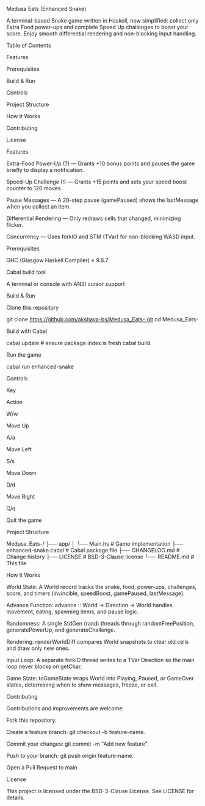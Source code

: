 Medusa Eats (Enhanced Snake)

A terminal-based Snake game written in Haskell, now simplified: collect only Extra Food power-ups and complete Speed Up challenges to boost your score. Enjoy smooth differential rendering and non-blocking input handling.

Table of Contents

Features

Prerequisites

Build & Run

Controls

Project Structure

How It Works

Contributing

License

Features

Extra-Food Power-Up (?) — Grants +10 bonus points and pauses the game briefly to display a notification.

Speed-Up Challenge (!) — Grants +15 points and sets your speed boost counter to 120 moves.

Pause Messages — A 20-step pause (gamePaused) shows the lastMessage when you collect an item.

Differential Rendering — Only redraws cells that changed, minimizing flicker.

Concurrency — Uses forkIO and STM (TVar) for non-blocking WASD input.

Prerequisites

GHC (Glasgow Haskell Compiler) ≥ 9.6.7

Cabal build tool

A terminal or console with ANSI cursor support

Build & Run

Clone this repository

git clone https://github.com/akshaya-bs/Medusa_Eats-.git
cd Medusa_Eats-

Build with Cabal

cabal update   # ensure package index is fresh
cabal build

Run the game

cabal run enhanced-snake

Controls

Key

Action

W/w

Move Up

A/a

Move Left

S/s

Move Down

D/d

Move Right

Q/q

Quit the game

Project Structure

Medusa_Eats-/
├── app/
│   └── Main.hs          # Game implementation
├── enhanced-snake.cabal # Cabal package file
├── CHANGELOG.md         # Change history
├── LICENSE              # BSD-3-Clause license
└── README.md            # This file

How It Works

World State: A World record tracks the snake, food, power-ups, challenges, score, and timers (invincible, speedBoost, gamePaused, lastMessage).

Advance Function: advance :: World -> Direction -> World handles movement, eating, spawning items, and pause logic.

Randomness: A single StdGen (rand) threads through randomFreePosition, generatePowerUp, and generateChallenge.

Rendering: renderWorldDiff compares World snapshots to clear old cells and draw only new ones.

Input Loop: A separate forkIO thread writes to a TVar Direction so the main loop never blocks on getChar.

Game State: toGameState wraps World into Playing, Paused, or GameOver states, determining when to show messages, freeze, or exit.

Contributing

Contributions and improvements are welcome:

Fork this repository.

Create a feature branch: git checkout -b feature-name.

Commit your changes: git commit -m "Add new feature".

Push to your branch: git push origin feature-name.

Open a Pull Request to main.

License

This project is licensed under the BSD-3-Clause License. See LICENSE for details.


